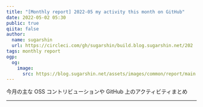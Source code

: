 ```yaml
---
title: "[Monthly report] 2022-05 my activity this month on GitHub"
date: 2022-05-02 05:30
public: true
qiita: false
author:
  name: sugarshin
  url: https://circleci.com/gh/sugarshin/build.blog.sugarshin.net/202
tags: monthly report
ogp:
  og:
    image:
      src: https://blog.sugarshin.net/assets/images/common/report/main.png
---
```


今月の主な OSS コントリビューションや GitHub 上のアクティビティまとめ

***
